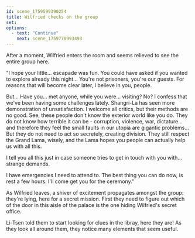```yaml
---
id: scene_1759599390254
title: Wilfried checks on the group
set:
options:
  - text: "Continue"
    next: scene_1759770993493
---
```


After a moment, Wilfried enters the room and seems relieved to see the entire group here. 

"I hope your little... escapade was fun. You could have asked if you wanted to explore already this night... You're not prisoners, you're our guests. For reasons that will become clear later, I believe in you, people.

But... Have you... met anyone, while you were... visiting? No? I confess that we've been having some challenges lately. Shangri-La has seen more demonstration of unsatisfaction. I welcome all critics, but their methods are no good. See, these people don't know the exterior world like you do. They do not know how terrible it can be - corruption, violence, war, dictature... and therefore they feel the small faults in our utopia are gigantic problems... But they do not need to act so secretely, creating division. They still respect the Grand Lama, wisely, and the Lama hopes you people can actually help us with all this.

I tell you all this just in case someone tries to get in touch with you with... strange demands.

I have emergencies I need to attend to. The best thing you can do now, is rest a few hours. I'll come get you for the ceremony."
 
As Wilfried leaves, a shiver of excitement propagates amongst the group: they're lying, here for a secret mission. First they need to figure out which of the door in this aisle of the palace is the one hiding Wilfried's secret office. 

Li-Tsen told them to start looking for clues in the libray, here they are! As they look all around them, they notice many elements that seem useful. 



